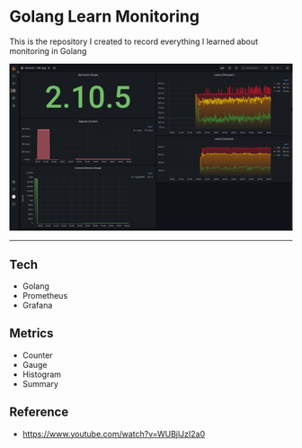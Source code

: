 # Golang Learn Monitoring 

This is the repository I created to record everything I learned about monitoring in Golang

![Screenshot](./screenshot.png)

---

## Tech
- Golang
- Prometheus
- Grafana

## Metrics
- Counter
- Gauge
- Histogram
- Summary

## Reference
- https://www.youtube.com/watch?v=WUBjlJzI2a0